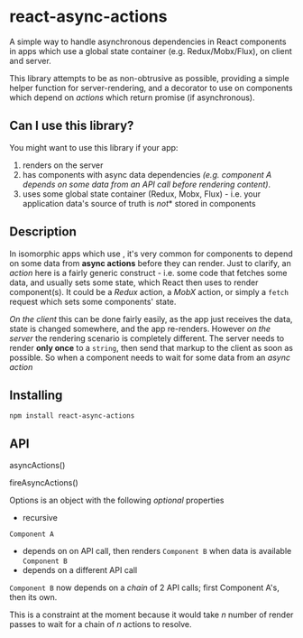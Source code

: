 # react-async-actions

A simple way to handle asynchronous dependencies in React components in apps which use a global state container (e.g. Redux/Mobx/Flux), on client and server.

This library attempts to be as non-obtrusive as possible, providing a simple helper function for server-rendering, and a decorator to use on components which depend on *actions* which return promise (if asynchronous).

## Can I use this library?

You might want to use this library if your app:
1. renders on the server
2. has components with async data dependencies *(e.g. component A depends on some data from an API call before rendering content)*.
3. uses some global state container (Redux, Mobx, Flux) - i.e. your application data's source of truth is *not** stored in components

## Description

In isomorphic apps which use , it's very common for components to depend on some data from **async actions** before they can render. Just to clarify, an *action* here is a fairly generic construct - i.e. some code that fetches some data, and usually sets some state, which React then uses to render component(s). It could be a *Redux* action, a *MobX* action, or simply a `fetch` request which sets some components' state.

*On the client* this can be done fairly easily, as the app just receives the data, state is changed somewhere, and the app re-renders. However *on the server* the rendering scenario is completely different. The server needs to render **only once** to a `string`, then send that markup to the client as soon as possible. So when a component needs to wait for some data from an *async action*

## Installing

`npm install react-async-actions`

## API

asyncActions()

fireAsyncActions()

Options is an object with the following *optional* properties

- recursive

`Component A`
- depends on on API call, then renders `Component B` when data is available
`Component B`
- depends on a different API call

`Component B` now depends on a *chain* of 2 API calls; first Component A's, then its own.

This is a constraint at the moment because it would take *n* number of render passes to wait for a chain of *n* actions to resolve.
